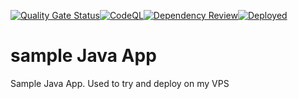 [![Quality Gate Status](https://sonarcloud.io/api/project_badges/measure?project=SylvainJanet_sampleJavaApp&metric=alert_status)](https://sonarcloud.io/summary/new_code?id=SylvainJanet_sampleJavaApp)[![CodeQL](https://github.com/SylvainJanet/sampleJavaApp/actions/workflows/code-QL.yml/badge.svg)](https://github.com/SylvainJanet/sampleJavaApp/actions/workflows/code-QL.yml)[![Dependency Review](https://github.com/SylvainJanet/sampleJavaApp/actions/workflows/dependency-review.yml/badge.svg)](https://github.com/SylvainJanet/sampleJavaApp/actions/workflows/dependency-review.yml)[![Deployed](https://github.com/SylvainJanet/sampleJavaApp/actions/workflows/ci-cd-main.yml/badge.svg)](https://github.com/SylvainJanet/sampleJavaApp/actions/workflows/ci-cd-main.yml)

# sample Java App
Sample Java App. Used to try and deploy on my VPS
